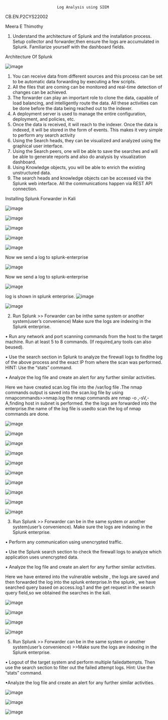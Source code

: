                            Log Analysis using SIEM
CB.EN.P2CYS22002

Meera E Thimothy

1) Understand the architecture of Splunk and the installation process. Setup collector and forwarder,then ensure the logs are accumulated in Splunk. Familiarize yourself with the dashboard fields.

 Architecture Of Splunk

![image](https://github.com/Meerathimothy/Cyber-Security/assets/57287429/0c6c99a3-65c6-48cd-87fc-065ac186c111)

1) You can receive data from different sources and this process can be set to be automatic data forwarding by executing a few scripts.
2) All the files that are coming can be monitored and real-time detection of changes can be achieved.
3) The forwarder can play an important role to clone the data, capable of load balancing, and intelligently route the data. All these activities can be done before the data being reached out to the indexer.
4) A deployment server is used to manage the entire configuration, deployment, and policies, etc.
5) Once the data is received, it will reach to the indexer. Once the data is indexed, it will be stored in the form of events. This makes it very simple to perform any search activity
6) Using the Search heads, they can be visualized and analyzed using the graphical user interface.
7) Using the Search peers, one will be able to save the searches and will be able to generate reports and also do analysis by visualization dashboard.
8) Using Knowledge objects, you will be able to enrich the existing unstructured data.
9) The search heads and knowledge objects can be accessed via the Splunk web interface. All the communications happen via REST API connection.

Installing Splunk Forwarder in Kali

![image](https://github.com/Meerathimothy/Cyber-Security/assets/57287429/2a1fcd45-cb47-43fd-8e0e-17b349de2c2b)

![image](https://github.com/Meerathimothy/Cyber-Security/assets/57287429/c57bf6d7-d6e2-4bda-b3ed-09b86af97c57)

![image](https://github.com/Meerathimothy/Cyber-Security/assets/57287429/6d70fadd-13e9-4e8a-aead-17aa2f513b0d)

![image](https://github.com/Meerathimothy/Cyber-Security/assets/57287429/5057ce08-cc2b-4c4d-a480-a1f234e59f44)

![image](https://github.com/Meerathimothy/Cyber-Security/assets/57287429/c4785f04-d5a7-477e-88d7-444b6e72d9e7)

Now we send a log to splunk-enterprise

![image](https://github.com/Meerathimothy/Cyber-Security/assets/57287429/56a09a24-849a-45e4-89ab-edba76ecdf4e)

Now we send a log to splunk-enterprise

![image](https://github.com/Meerathimothy/Cyber-Security/assets/57287429/ec171a99-6432-4732-b4c9-8cc131afc50b)

log is shown in splunk enterprise.
![image](https://github.com/Meerathimothy/Cyber-Security/assets/57287429/d57ab861-b6a4-4d02-a644-df7de81103c6)

![image](https://github.com/Meerathimothy/Cyber-Security/assets/57287429/2369863f-27fd-485e-a677-e7e1e8baef74)


2) Run Splunk >> Forwarder can be inthe same system or another system(user’s convenience) Make sure the logs are indexing in the Splunk enterprise.

• Run any network and port scanning commands from the host to the target machine. Run at least 5 to 8 commands. (If required,any tools can also beused).

• Use the search section in Splunk to analyze the firewall logs to findthe log of the above process and the exact IP from where the scan was performed. HINT: Use the “stats” command.

• Analyze the log file and create an alert for any further similar activities.

Here we have created scan.log file into the /var/log file .The nmap commands output is saved into the scan.log file by using nmapcommands>>nmap.log 
the nmap commands are nmap -o ,-sV,-A,finding host in subnet is performed. the the logs are forwarded into the enterprise.the name of the log file is usedto scan the log of nmap commands are done.

![image](https://github.com/Meerathimothy/Cyber-Security/assets/57287429/26bb4cf3-e027-48b9-ac13-fad8ae360602)

![image](https://github.com/Meerathimothy/Cyber-Security/assets/57287429/3e8bd69e-9e2d-4eb0-bd8b-cd03711f6194)

![image](https://github.com/Meerathimothy/Cyber-Security/assets/57287429/76c57f86-1fd8-4808-838b-ee2be7b282ad)

![image](https://github.com/Meerathimothy/Cyber-Security/assets/57287429/65374b81-6988-417e-94bb-7286ee335406)

![image](https://github.com/Meerathimothy/Cyber-Security/assets/57287429/f12af4d9-8e0e-4364-a6a5-68e16151cfc0)

![image](https://github.com/Meerathimothy/Cyber-Security/assets/57287429/d9261ede-bfd2-4c4d-8a46-593959a78d5c)

![image](https://github.com/Meerathimothy/Cyber-Security/assets/57287429/394fe828-7445-4ab9-a822-55072b1d0ac9)

![image](https://github.com/Meerathimothy/Cyber-Security/assets/57287429/0d73a6d9-d743-44b0-873d-27efd557edbe)

![image](https://github.com/Meerathimothy/Cyber-Security/assets/57287429/764bea95-3821-4a52-aaa5-98bffee6a26f)

![image](https://github.com/Meerathimothy/Cyber-Security/assets/57287429/05effa49-e9e6-4b89-9d2b-dc154e577e1d)

3) Run Splunk >> Forwarder can be in the same system or another system(user’s convenience). Make sure the logs are indexing in the Splunk enterprise.

• Perform any communication using unencrypted traffic.

• Use the Splunk search section to check the firewall logs to analyze which application uses unencrypted data.

• Analyze the log file and create an alert for any further similar activities.

Here we have entered into the vulnerable website , the logs are saved and then forwarded the log into the splunk enterprise.In the splunk , we have searched query based on access.log.1 and the get request in the search query field,so we obtained the searches in the kali.

![image](https://github.com/Meerathimothy/Cyber-Security/assets/57287429/81fec381-a266-4910-85fd-00ba9433fc0e)

![image](https://github.com/Meerathimothy/Cyber-Security/assets/57287429/24dd5924-3895-44ba-b25d-174b894911c2)

![image](https://github.com/Meerathimothy/Cyber-Security/assets/57287429/e887a729-6134-4352-a4cd-2769e8dafa82)

![image](https://github.com/Meerathimothy/Cyber-Security/assets/57287429/9f732be9-949c-41cf-9db8-46aa32a680be)

5. Run Splunk >> Forwarder can be in the same system or another system(user’s convenience) >>Make sure the logs are indexing in the Splunk enterprise.

• Logout of the target system and perform multiple failedattempts. Then use the search section to filter out the failed attempt logs. Hint: Use the “stats” command.

•Analyze the log file and create an alert for any further similar activities. 

![image](https://github.com/Meerathimothy/Cyber-Security/assets/57287429/eff30b07-1391-4bad-9f64-05b675063879)

![image](https://github.com/Meerathimothy/Cyber-Security/assets/57287429/469a1eea-b15c-4aab-b2c3-cb380bd0bf56)

![image](https://github.com/Meerathimothy/Cyber-Security/assets/57287429/131829a7-ba6f-434f-97ab-50b1b715ee3f)





